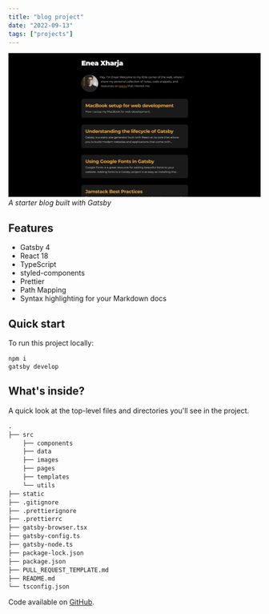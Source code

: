 ```yaml
---
title: "blog project"
date: "2022-09-13"
tags: ["projects"]
---
```


![A starter blog built with Gatsby](1.png)
_A starter blog built with Gatsby_

## Features

- Gatsby 4
- React 18
- TypeScript
- styled-components
- Prettier
- Path Mapping
- Syntax highlighting for your Markdown docs

## Quick start

To run this project locally:

```shell
npm i
gatsby develop
```

## What's inside?

A quick look at the top-level files and directories you'll see in the project.

<!-- prettier-ignore -->
```markdown
.
├── src
    ├── components
    ├── data
    ├── images
    ├── pages
    ├── templates
    └── utils
├── static
├── .gitignore
├── .prettierignore
├── .prettierrc
├── gatsby-browser.tsx
├── gatsby-config.ts
├── gatsby-node.ts
├── package-lock.json
├── package.json
├── PULL_REQUEST_TEMPLATE.md
├── README.md
└── tsconfig.json
```

Code available on [GitHub](https://github.com/eneax/blog).
